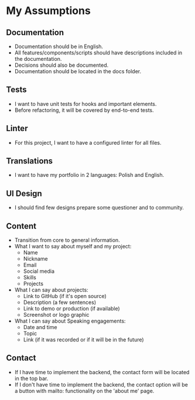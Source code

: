 # My Assumptions

## Documentation
- Documentation should be in English.
- All features/components/scripts should have descriptions included in the documentation.
- Decisions should also be documented.
- Documentation should be located in the docs folder.

## Tests
- I want to have unit tests for hooks and important elements.
- Before refactoring, it will be covered by end-to-end tests.

## Linter
- For this project, I want to have a configured linter for all files.

## Translations
- I want to have my portfolio in 2 languages: Polish and English.

## UI Design
- I should find few designs prepare some questioner and to community.

## Content
- Transition from core to general information.
- What I want to say about myself and my project:
  - Name
  - Nickname
  - Email
  - Social media
  - Skills
  - Projects
- What I can say about projects:
  - Link to GitHub (if it's open source)
  - Description (a few sentences)
  - Link to demo or production (if available)
  - Screenshot or logo graphic
- What I can say about Speaking engagements:
  - Date and time
  - Topic
  - Link (if it was recorded or if it will be in the future)

## Contact
- If I have time to implement the backend, the contact form will be located in the top bar.
- If I don't have time to implement the backend, the contact option will be a button with mailto: functionality on the 'about me' page.